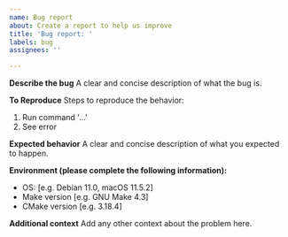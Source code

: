 ```yaml
---
name: Bug report
about: Create a report to help us improve
title: 'Bug report: '
labels: bug
assignees: ''

---
```


**Describe the bug**
A clear and concise description of what the bug is.

**To Reproduce**
Steps to reproduce the behavior:
1. Run command '...'
2. See error

**Expected behavior**
A clear and concise description of what you expected to happen.

**Environment (please complete the following information):**
 - OS: [e.g. Debian 11.0, macOS 11.5.2]
 - Make version [e.g. GNU Make 4.3]
 - CMake version [e.g. 3.18.4]

**Additional context**
Add any other context about the problem here.
